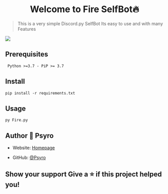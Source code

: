 <h1 align="center">Welcome to Fire SelfBot🔥</h1>

> This is a very simple Discord.py SelfBot
Its easy to use and with many Features

![](https://cdn.psyro.tech/WvmVGK.png)

## Prerequisites
``` Python >=3.7 - PiP >= 3.7```
## Install 
```pip install -r requirements.txt```
## Usage 
```py Fire.py ```

## Author 👤 **Psyro**
* Website: [Homepage](https://psyro.de/)  

* GitHub: [@Psyro](https://github.com/psyro770)

## Show your support Give a ⭐️ if this project helped you!
